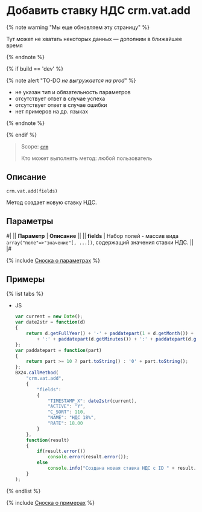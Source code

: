 # Добавить ставку НДС crm.vat.add

{% note warning "Мы еще обновляем эту страницу" %}

Тут может не хватать некоторых данных — дополним в ближайшее время

{% endnote %}

{% if build == 'dev' %}

{% note alert "TO-DO _не выгружается на prod_" %}

- не указан тип и обязательность параметров
- отсутствует ответ в случае успеха
- отсутствует ответ в случае ошибки
- нет примеров на др. языках
  
{% endnote %}

{% endif %}

> Scope: [`crm`](../../../scopes/permissions.md)
>
> Кто может выполнять метод: любой пользователь

## Описание

```http
crm.vat.add(fields)
```

Метод создает новую ставку НДС.

## Параметры

#|
|| **Параметр** | **Описание** ||
|| **fields** | Набор полей - массив вида `array("поле"=>"значение"[, ...])`, содержащий значения ставки НДС. ||
|#

{% include [Сноска о параметрах](../../../../_includes/required.md) %}

## Примеры

{% list tabs %}

- JS

    ```javascript
    var current = new Date();
    var date2str = function(d)
    {
        return d.getFullYear() + '-' + paddatepart(1 + d.getMonth()) + '-' + paddatepart(d.getDate()) + 'T' + paddatepart(d.getHours())
            + ':' + paddatepart(d.getMinutes()) + ':' + paddatepart(d.getSeconds()) + '+03:00';
    };
    var paddatepart = function(part)
    {
        return part >= 10 ? part.toString() : '0' + part.toString();
    };
    BX24.callMethod(
        "crm.vat.add",
        {
            "fields":
            {
                "TIMESTAMP_X": date2str(current),
                "ACTIVE": "Y",
                "C_SORT": 110,
                "NAME": "НДС 18%",
                "RATE": 18.00
            }
        },
        function(result)
        {
            if(result.error())
                console.error(result.error());
            else
                console.info("Создана новая ставка НДС с ID " + result.data());
        }
    );
    ```

{% endlist %}

{% include [Сноска о примерах](../../../../_includes/examples.md) %}